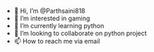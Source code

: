 - 👋 Hi, I’m @Parthsaini818
- 👀 I’m interested in gaming 
- 🌱 I’m currently learning python
- 💞️ I’m looking to collaborate on python project 
- 📫 How to reach me via email
<!---
Parthsaini818/Parthsaini818 is a ✨ special ✨ repository because its `README.md` (this file) appears on your GitHub profile.
You can click the Preview link to take a look at your changes.
--->
